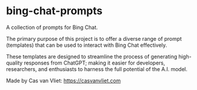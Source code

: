 # bing-chat-prompts

A collection of prompts for Bing Chat.

The primary purpose of this project is to offer a diverse range of prompt (templates) that can be used to interact with Bing Chat effectively.

These templates are designed to streamline the process of generating high-quality responses from ChatGPT; making it easier for developers, researchers, and enthusiasts to harness the full potential of the A.I. model.

Made by Cas van Vliet: https://casvanvliet.com
